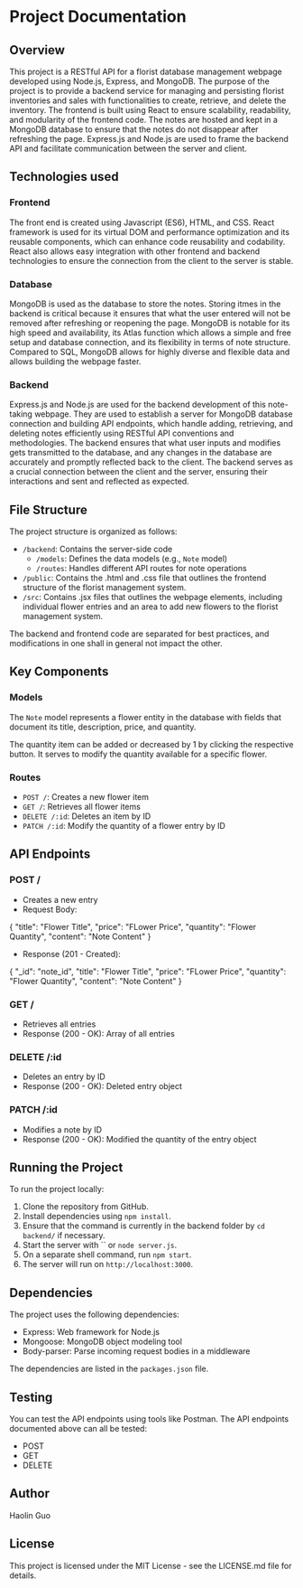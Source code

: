 # Project Documentation

## Overview
This project is a RESTful API for a florist database management webpage developed using Node.js, Express, and MongoDB. The purpose of the project is to provide a backend service for managing and persisting florist inventories and sales with functionalities to create, retrieve, and delete the inventory. The frontend is built using React to ensure scalability, readability, and modularity of the frontend code. The notes are hosted and kept in a MongoDB database to ensure that the notes do not disappear after refreshing the page. Express.js and Node.js are used to frame the backend API and facilitate communication between the server and client. 

## Technologies used

### Frontend

The front end is created using Javascript (ES6), HTML, and CSS. React framework is used for its virtual DOM and performance optimization and its reusable components, which can enhance code reusability and codability. React also allows easy integration with other frontend and backend technologies to ensure the connection from the client to the server is stable. 

### Database

MongoDB is used as the database to store the notes. Storing itmes in the backend is critical because it ensures that what the user entered will not be removed after refreshing or reopening the page. MongoDB is notable for its high speed and availability, its Atlas function which allows a simple and free setup and database connection, and its flexibility in terms of note structure. Compared to SQL, MongoDB allows for highly diverse and flexible data and allows building the webpage faster. 

### Backend

Express.js and Node.js are used for the backend development of this note-taking webpage. They are used to establish a server for MongoDB database connection and building API endpoints, which handle adding, retrieving, and deleting notes efficiently using RESTful API conventions and methodologies. The backend ensures that what user inputs and modifies gets transmitted to the database, and any changes in the database are accurately and promptly reflected back to the client. The backend serves as a crucial connection between the client and the server, ensuring their interactions and sent and reflected as expected. 

## File Structure
The project structure is organized as follows:
- `/backend`: Contains the server-side code
  - `/models`: Defines the data models (e.g., `Note` model)
  - `/routes`: Handles different API routes for note operations
- `/public`: Contains the .html and .css file that outlines the frontend structure of the florist management system.
- `/src`: Contains .jsx files that outlines the webpage elements, including individual flower entries and an area to add new flowers to the florist management system.

The backend and frontend code are separated for best practices, and modifications in one shall in general not impact the other. 

## Key Components
### Models
The `Note` model represents a flower entity in the database with fields that document its title, description, price, and quantity.

The quantity item can be added or decreased by 1 by clicking the respective button. It serves to modify the quantity available for a specific flower.

### Routes
- `POST /`: Creates a new flower item
- `GET /`: Retrieves all flower items
- `DELETE /:id`: Deletes an item by ID
- `PATCH /:id`: Modify the quantity of a flower entry by ID



## API Endpoints
### POST /
- Creates a new entry
- Request Body:

{
"title": "Flower Title",
"price": "FLower Price",
"quantity": "Flower Quantity",
"content": "Note Content"
}

- Response (201 - Created):

{
"_id": "note_id",
"title": "Flower Title",
"price": "FLower Price",
"quantity": "Flower Quantity",
"content": "Note Content"
}

### GET /
- Retrieves all entries
- Response (200 - OK): Array of all entries

### DELETE /:id
- Deletes an entry by ID
- Response (200 - OK): Deleted entry object

### PATCH /:id
- Modifies a note by ID
- Response (200 - OK): Modified the quantity of the entry object

## Running the Project
To run the project locally:
1. Clone the repository from GitHub.
2. Install dependencies using `npm install`.
3. Ensure that the command is currently in the backend folder by  `cd backend/` if necessary.
4. Start the server with `` or `node server.js`.
5. On a separate shell command, run  `npm start`.
6. The server will run on `http://localhost:3000`.

## Dependencies
The project uses the following dependencies:
- Express: Web framework for Node.js
- Mongoose: MongoDB object modeling tool
- Body-parser: Parse incoming request bodies in a middleware

The dependencies are listed in the `packages.json` file.


## Testing
You can test the API endpoints using tools like Postman. The API endpoints documented above can all be tested:

- POST
- GET
- DELETE

## Author
Haolin Guo

## License
This project is licensed under the MIT License - see the LICENSE.md file for details.
